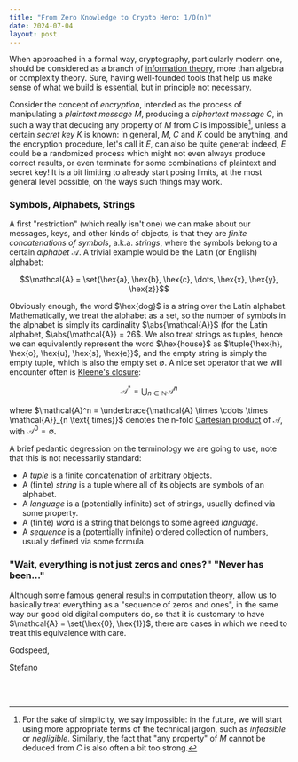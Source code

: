```yaml
---
title: "From Zero Knowledge to Crypto Hero: 1/O(n)"
date: 2024-07-04
layout: post
---
```


When approached in a formal way, cryptography, particularly modern one, should be considered as 
a branch of [information theory](https://en.wikipedia.org/wiki/Information_theory), more than 
algebra or complexity theory. 
Sure, having well-founded tools that help us make sense of what we build is essential, but in 
principle not necessary. 

Consider the concept of *encryption*, intended as the process of manipulating a 
*plaintext message* $M$, producing a *ciphertext message* $C$, in such a way that deducing 
any property of $M$ from $C$ is impossible[^1], unless a certain *secret key* $K$ is known: 
in general, $M$, $C$ and $K$ could be anything, and the encryption procedure, let's call it $E$, can 
also be quite general: indeed, $E$ could be a randomized process which might not even always produce 
correct results, or even terminate for some combinations of plaintext and secret key! 
It is a bit limiting to already start posing limits, at the most general level possible, on the 
ways such things may work.

### Symbols, Alphabets, Strings
A first "restriction" (which really isn't one) we can make about our messages, keys, and other kinds 
of objects, is that they are *finite concatenations of symbols*, a.k.a. *strings*, where the symbols 
belong to a certain *alphabet* $\mathcal{A}$.
A trivial example would be the Latin (or English) alphabet:

$$\mathcal{A} = \set{\hex{a}, \hex{b}, \hex{c}, \dots, \hex{x}, \hex{y}, \hex{z}}$$

Obviously enough, the word $\hex{dog}$ is a string over the Latin alphabet.
Mathematically, we treat the alphabet as a set, so the number of symbols in the alphabet is simply 
its cardinality $\abs{\mathcal{A}}$ (for the Latin alphabet, $\abs{\mathcal{A}} = 26$. 
We also treat strings as tuples, hence we can equivalently represent the word 
$\hex{house}$ as $\tuple{\hex{h}, \hex{o}, \hex{u}, \hex{s}, \hex{e}}$, and the empty string is 
simply the empty tuple, which is also the empty set $\emptyset$.
A nice set operator that we will encounter often is [Kleene's closure](https://en.wikipedia.org/wiki/Kleene_star):

$$
\mathcal{A}^* = \bigcup_{n \in \mathbb{N}}{\mathcal{A}^n}
$$

where $\mathcal{A}^n = \underbrace{\mathcal{A} \times \cdots \times \mathcal{A}}_{n \text{ times}}$ 
denotes the n-fold [Cartesian product](https://en.wikipedia.org/wiki/Cartesian_product) of 
$\mathcal{A}$, with $\mathcal{A}^0 = \emptyset$.



A brief pedantic degression on the terminology we are going to use, note that this is not necessarily 
standard:
- A *tuple* is a finite concatenation of arbitrary objects.
- A (finite) *string* is a tuple where all of its objects are symbols of an alphabet.
- A *language* is a (potentially infinite) set of strings, usually defined via some property.
- A (finite) *word* is a string that belongs to some agreed *language*.
- A *sequence* is a (potentially infinite) ordered collection of numbers, usually defined via some formula.



### "Wait, everything is not just zeros and ones?" "Never has been..."
Although some famous general results in [computation theory](https://en.wikipedia.org/wiki/Linear_speedup_theorem),
allow us to basically treat everything as a "sequence of zeros and ones", in the same way our 
good old digital computers do, so that it is customary to have $\mathcal{A} = \set{\hex{0}, \hex{1}}$, 
there are cases in which we need to treat this equivalence with care.

Godspeed,

Stefano

<br>
<br>

[^1]: For the sake of simplicity, we say impossible: in the future, we will start using more appropriate terms of the technical jargon, such as *infeasible* or *negligible*. Similarly, the fact that "any property" of $M$ cannot be deduced from $C$ is also often a bit too strong.

